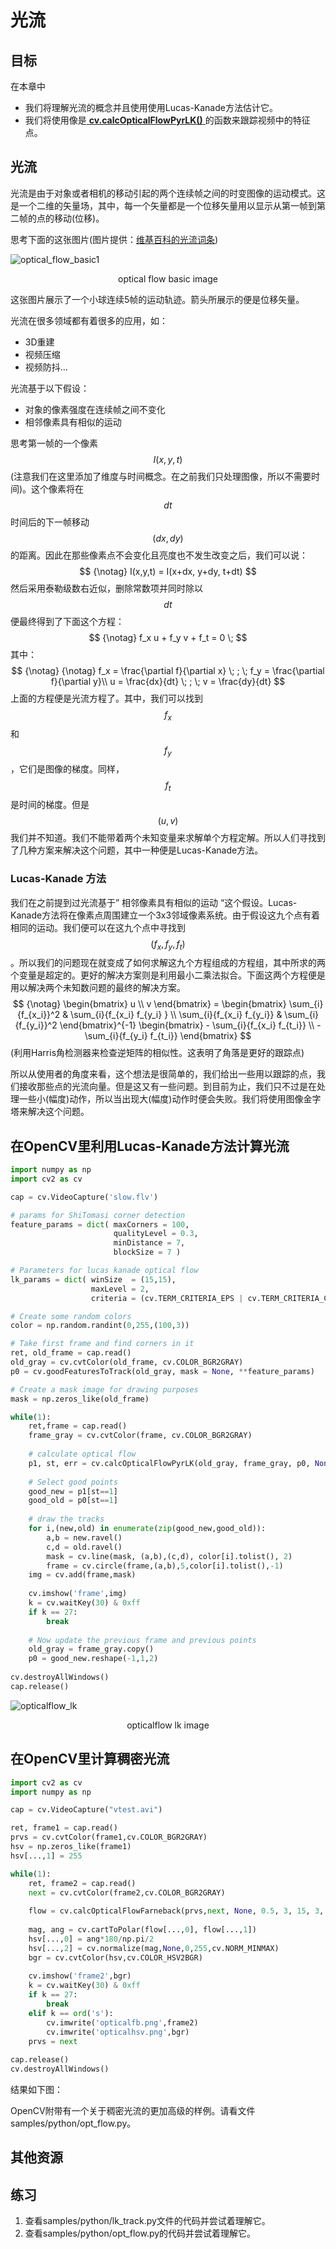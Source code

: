 # 光流

## 目标

在本章中

- 我们将理解光流的概念并且使用使用Lucas-Kanade方法估计它。
- 我们将使用像是[ **cv.calcOpticalFlowPyrLK()** ](https://docs.opencv.org/4.0.0/dc/d6b/group__video__track.html#ga473e4b886d0bcc6b65831eb88ed93323)的函数来跟踪视频中的特征点。

## 光流

光流是由于对象或者相机的移动引起的两个连续帧之间的时变图像的运动模式。这是一个二维的矢量场，其中，每一个矢量都是一个位移矢量用以显示从第一帧到第二帧的点的移动(位移)。

思考下面的这张图片(图片提供：[维基百科的光流词条](https://en.wikipedia.org/wiki/Optical_flow))

![optical_flow_basic1](img/optical_flow_basic1.jpg)

<center>optical flow basic image</center>

这张图片展示了一个小球连续5帧的运动轨迹。箭头所展示的便是位移矢量。

光流在很多领域都有着很多的应用，如：

- 3D重建
- 视频压缩
- 视频防抖...

光流基于以下假设：

- 对象的像素强度在连续帧之间不变化
- 相邻像素具有相似的运动

思考第一帧的一个像素$$I(x,y,t)​$$(注意我们在这里添加了维度与时间概念。在之前我们只处理图像，所以不需要时间)。这个像素将在$$dt​$$时间后的下一帧移动$$(dx,dy)​$$的距离。因此在那些像素点不会变化且亮度也不发生改变之后，我们可以说：
$$
{\notag}
I(x,y,t) = I(x+dx, y+dy, t+dt)
$$
然后采用泰勒级数右近似，删除常数项并同时除以$$dt​$$便最终得到了下面这个方程：
$$
{\notag}
f_x u + f_y v + f_t = 0 \;
$$
其中：
$$ {\notag}
{\notag}
f_x = \frac{\partial f}{\partial x} \; ; \; f_y = \frac{\partial f}{\partial y}\\
u = \frac{dx}{dt} \; ; \; v = \frac{dy}{dt}
$$
上面的方程便是光流方程了。其中，我们可以找到$$f_x$$和$$f_y$$，它们是图像的梯度。同样，$$f_t$$是时间的梯度。但是$$(u,v)​$$我们并不知道。我们不能带着两个未知变量来求解单个方程定解。所以人们寻找到了几种方案来解决这个问题，其中一种便是Lucas-Kanade方法。

### Lucas-Kanade 方法

我们在之前提到过光流基于” 相邻像素具有相似的运动 “这个假设。Lucas-Kanade方法将在像素点周围建立一个3x3邻域像素系统。由于假设这九个点有着相同的运动。我们便可以在这九个点中寻找到$$(f_x, f_y, f_t)$$。所以我们的问题现在就变成了如何求解这九个方程组成的方程组，其中所求的两个变量是超定的。更好的解决方案则是利用最小二乘法拟合。下面这两个方程便是用以解决两个未知数问题的最终的解决方案。
$$
{\notag}
\begin{bmatrix} u \\ v \end{bmatrix} = \begin{bmatrix} \sum_{i}{f_{x_i}}^2 & \sum_{i}{f_{x_i} f_{y_i} } \\ \sum_{i}{f_{x_i} f_{y_i}} & \sum_{i}{f_{y_i}}^2 \end{bmatrix}^{-1} \begin{bmatrix} - \sum_{i}{f_{x_i} f_{t_i}} \\ - \sum_{i}{f_{y_i} f_{t_i}} \end{bmatrix}
$$
(利用Harris角检测器来检查逆矩阵的相似性。这表明了角落是更好的跟踪点)

所以从使用者的角度来看，这个想法是很简单的，我们给出一些用以跟踪的点，我们接收那些点的光流向量。但是这又有一些问题。到目前为止，我们只不过是在处理一些小(幅度)动作，所以当出现大(幅度)动作时便会失败。我们将使用图像金字塔来解决这个问题。

## 在OpenCV里利用Lucas-Kanade方法计算光流

```python
import numpy as np
import cv2 as cv

cap = cv.VideoCapture('slow.flv')

# params for ShiTomasi corner detection
feature_params = dict( maxCorners = 100,
                       qualityLevel = 0.3,
                       minDistance = 7,
                       blockSize = 7 )

# Parameters for lucas kanade optical flow
lk_params = dict( winSize  = (15,15),
                  maxLevel = 2,
                  criteria = (cv.TERM_CRITERIA_EPS | cv.TERM_CRITERIA_COUNT, 10, 0.03))

# Create some random colors
color = np.random.randint(0,255,(100,3))

# Take first frame and find corners in it
ret, old_frame = cap.read()
old_gray = cv.cvtColor(old_frame, cv.COLOR_BGR2GRAY)
p0 = cv.goodFeaturesToTrack(old_gray, mask = None, **feature_params)

# Create a mask image for drawing purposes
mask = np.zeros_like(old_frame)

while(1):
    ret,frame = cap.read()
    frame_gray = cv.cvtColor(frame, cv.COLOR_BGR2GRAY)
    
    # calculate optical flow
    p1, st, err = cv.calcOpticalFlowPyrLK(old_gray, frame_gray, p0, None, **lk_params)
    
    # Select good points
    good_new = p1[st==1]
    good_old = p0[st==1]
    
    # draw the tracks
    for i,(new,old) in enumerate(zip(good_new,good_old)):
        a,b = new.ravel()
        c,d = old.ravel()
        mask = cv.line(mask, (a,b),(c,d), color[i].tolist(), 2)
        frame = cv.circle(frame,(a,b),5,color[i].tolist(),-1)
    img = cv.add(frame,mask)
    
    cv.imshow('frame',img)
    k = cv.waitKey(30) & 0xff
    if k == 27:
        break
        
    # Now update the previous frame and previous points
    old_gray = frame_gray.copy()
    p0 = good_new.reshape(-1,1,2)
    
cv.destroyAllWindows()
cap.release()
```



![opticalflow_lk](img/opticalflow_lk.jpg)

<center>opticalflow lk image</center>

## 在OpenCV里计算稠密光流



```python
import cv2 as cv
import numpy as np

cap = cv.VideoCapture("vtest.avi")

ret, frame1 = cap.read()
prvs = cv.cvtColor(frame1,cv.COLOR_BGR2GRAY)
hsv = np.zeros_like(frame1)
hsv[...,1] = 255

while(1):
    ret, frame2 = cap.read()
    next = cv.cvtColor(frame2,cv.COLOR_BGR2GRAY)
    
    flow = cv.calcOpticalFlowFarneback(prvs,next, None, 0.5, 3, 15, 3, 5, 1.2, 0)
    
    mag, ang = cv.cartToPolar(flow[...,0], flow[...,1])
    hsv[...,0] = ang*180/np.pi/2
    hsv[...,2] = cv.normalize(mag,None,0,255,cv.NORM_MINMAX)
    bgr = cv.cvtColor(hsv,cv.COLOR_HSV2BGR)
    
    cv.imshow('frame2',bgr)
    k = cv.waitKey(30) & 0xff
    if k == 27:
        break
    elif k == ord('s'):
        cv.imwrite('opticalfb.png',frame2)
        cv.imwrite('opticalhsv.png',bgr)
    prvs = next
    
cap.release()
cv.destroyAllWindows()
```



结果如下图：

OpenCV附带有一个关于稠密光流的更加高级的样例。请看文件samples/python/opt_flow.py。

## 其他资源

## 练习

1. 查看samples/python/lk_track.py文件的代码并尝试着理解它。
2. 查看samples/python/opt_flow.py的代码并尝试着理解它。
